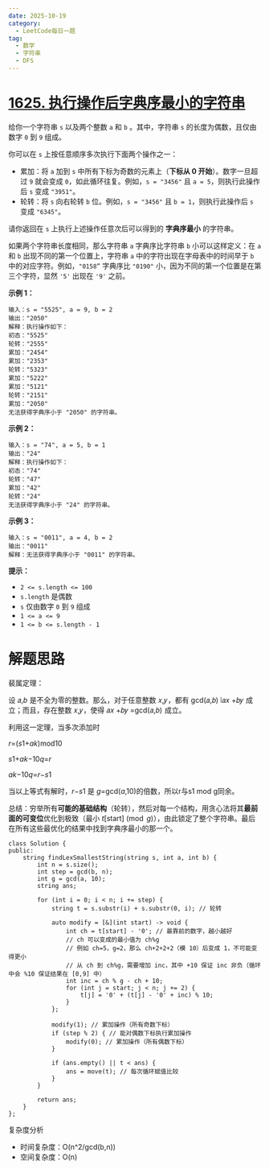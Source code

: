 ```yaml
---
date: 2025-10-19
category:
  - LeetCode每日一题
tag:
  - 数学
  - 字符串
  - DFS
---
```


# [1625. 执行操作后字典序最小的字符串](https://leetcode.cn/problems/lexicographically-smallest-string-after-applying-operations/)

给你一个字符串 `s` 以及两个整数 `a` 和 `b` 。其中，字符串 `s` 的长度为偶数，且仅由数字 `0` 到 `9` 组成。

你可以在 `s` 上按任意顺序多次执行下面两个操作之一：

- 累加：将 `a` 加到 `s` 中所有下标为奇数的元素上（**下标从 0 开始**）。数字一旦超过 `9` 就会变成 `0`，如此循环往复。例如，`s = "3456"` 且 `a = 5`，则执行此操作后 `s` 变成 `"3951"`。
- 轮转：将 `s` 向右轮转 `b` 位。例如，`s = "3456"` 且 `b = 1`，则执行此操作后 `s` 变成 `"6345"`。

请你返回在 `s` 上执行上述操作任意次后可以得到的 **字典序最小** 的字符串。

如果两个字符串长度相同，那么字符串 `a` 字典序比字符串 `b` 小可以这样定义：在 `a` 和 `b` 出现不同的第一个位置上，字符串 `a` 中的字符出现在字母表中的时间早于 `b` 中的对应字符。例如，`"0158”` 字典序比 `"0190"` 小，因为不同的第一个位置是在第三个字符，显然 `'5'` 出现在 `'9'` 之前。

 

**示例 1：**

```
输入：s = "5525", a = 9, b = 2
输出："2050"
解释：执行操作如下：
初态："5525"
轮转："2555"
累加："2454"
累加："2353"
轮转："5323"
累加："5222"
累加："5121"
轮转："2151"
累加："2050"
无法获得字典序小于 "2050" 的字符串。
```

**示例 2：**

```
输入：s = "74", a = 5, b = 1
输出："24"
解释：执行操作如下：
初态："74"
轮转："47"
累加："42"
轮转："24"
无法获得字典序小于 "24" 的字符串。
```

**示例 3：**

```
输入：s = "0011", a = 4, b = 2
输出："0011"
解释：无法获得字典序小于 "0011" 的字符串。
```

 

**提示：**

- `2 <= s.length <= 100`
- `s.length` 是偶数
- `s` 仅由数字 `0` 到 `9` 组成
- `1 <= a <= 9`
- `1 <= b <= s.length - 1`

# 解题思路

裴属定理：

设 𝑎,𝑏![a,b](data:image/gif;base64,R0lGODlhAQABAIAAAAAAAP///yH5BAEAAAAALAAAAAABAAEAAAIBRAA7) 是不全为零的整数。那么，对于任意整数 𝑥,𝑦![x,y](data:image/gif;base64,R0lGODlhAQABAIAAAAAAAP///yH5BAEAAAAALAAAAAABAAEAAAIBRAA7)，都有 gcd(𝑎,𝑏) ∣𝑎𝑥 +𝑏𝑦![\gcd(a,b)\mid ax+by](data:image/gif;base64,R0lGODlhAQABAIAAAAAAAP///yH5BAEAAAAALAAAAAABAAEAAAIBRAA7) 成立；而且，存在整数 𝑥,𝑦![x,y](data:image/gif;base64,R0lGODlhAQABAIAAAAAAAP///yH5BAEAAAAALAAAAAABAAEAAAIBRAA7)，使得 𝑎𝑥 +𝑏𝑦 =gcd(𝑎,𝑏)![ax+by=\gcd(a,b)](data:image/gif;base64,R0lGODlhAQABAIAAAAAAAP///yH5BAEAAAAALAAAAAABAAEAAAIBRAA7) 成立。

利用这一定理，当多次添加时 

*r*=(*s*1+*ak*)mod10

*s*1+*ak*−10*q*=*r*

*ak*−10*q*=*r*−*s*1

当以上等式有解时，*r*−*s*1 是 *g*=gcd(*a*,10)的倍数，所以r与s1 mod g同余。

总结：穷举所有**可能的基础结构**（轮转），然后对每一个结构，用贪心法将其**最前面的可变位**优化到极致（最小 $t[\text{start}] \pmod g$），由此锁定了整个字符串。最后在所有这些最优化的结果中找到字典序最小的那一个。

```
class Solution {
public:
    string findLexSmallestString(string s, int a, int b) {
        int n = s.size();
        int step = gcd(b, n);
        int g = gcd(a, 10);
        string ans;

        for (int i = 0; i < n; i += step) {
            string t = s.substr(i) + s.substr(0, i); // 轮转

            auto modify = [&](int start) -> void {
                int ch = t[start] - '0'; // 最靠前的数字，越小越好
                // ch 可以变成的最小值为 ch%g
                // 例如 ch=5，g=2，那么 ch+2+2+2（模 10）后变成 1，不可能变得更小
                // 从 ch 到 ch%g，需要增加 inc，其中 +10 保证 inc 非负（循环中会 %10 保证结果在 [0,9] 中）
                int inc = ch % g - ch + 10;
                for (int j = start; j < n; j += 2) {
                    t[j] = '0' + (t[j] - '0' + inc) % 10;
                }
            };

            modify(1); // 累加操作（所有奇数下标）
            if (step % 2) { // 能对偶数下标执行累加操作
                modify(0); // 累加操作（所有偶数下标）
            }

            if (ans.empty() || t < ans) {
                ans = move(t); // 每次循环赋值比较
            }
        }

        return ans;
    }
};
```

复杂度分析


- 时间复杂度：O(n^2/gcd(b,n))
- 空间复杂度：O(n)
